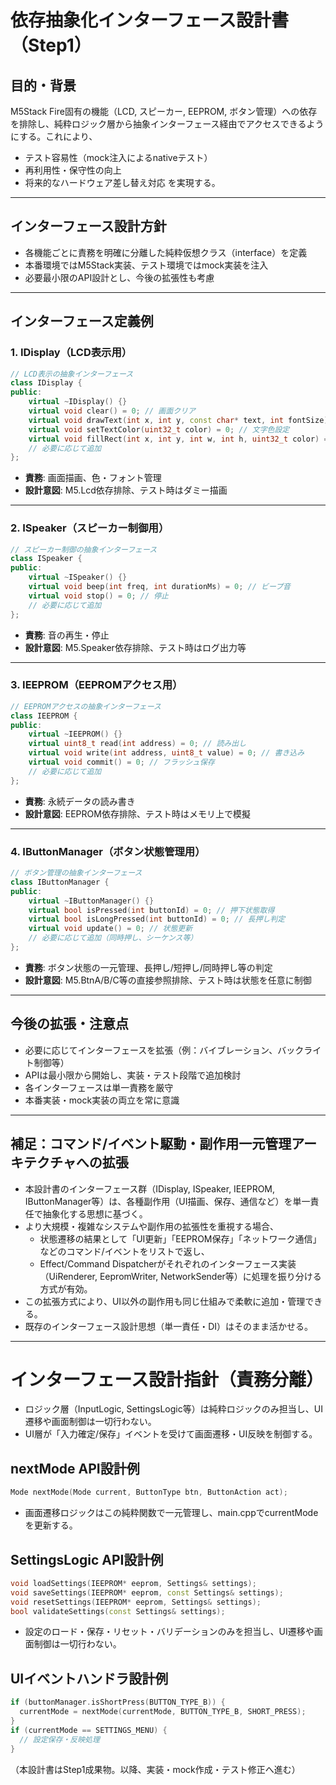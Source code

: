 # 依存抽象化インターフェース設計書（Step1）

## 目的・背景
M5Stack Fire固有の機能（LCD, スピーカー, EEPROM, ボタン管理）への依存を排除し、純粋ロジック層から抽象インターフェース経由でアクセスできるようにする。これにより、
- テスト容易性（mock注入によるnativeテスト）
- 再利用性・保守性の向上
- 将来的なハードウェア差し替え対応
を実現する。

---

## インターフェース設計方針
- 各機能ごとに責務を明確に分離した純粋仮想クラス（interface）を定義
- 本番環境ではM5Stack実装、テスト環境ではmock実装を注入
- 必要最小限のAPI設計とし、今後の拡張性も考慮

---

## インターフェース定義例

### 1. IDisplay（LCD表示用）
```cpp
// LCD表示の抽象インターフェース
class IDisplay {
public:
    virtual ~IDisplay() {}
    virtual void clear() = 0; // 画面クリア
    virtual void drawText(int x, int y, const char* text, int fontSize) = 0; // テキスト描画
    virtual void setTextColor(uint32_t color) = 0; // 文字色設定
    virtual void fillRect(int x, int y, int w, int h, uint32_t color) = 0; // 矩形塗りつぶし
    // 必要に応じて追加
};
```
- **責務**: 画面描画、色・フォント管理
- **設計意図**: M5.Lcd依存排除、テスト時はダミー描画

---

### 2. ISpeaker（スピーカー制御用）
```cpp
// スピーカー制御の抽象インターフェース
class ISpeaker {
public:
    virtual ~ISpeaker() {}
    virtual void beep(int freq, int durationMs) = 0; // ビープ音
    virtual void stop() = 0; // 停止
    // 必要に応じて追加
};
```
- **責務**: 音の再生・停止
- **設計意図**: M5.Speaker依存排除、テスト時はログ出力等

---

### 3. IEEPROM（EEPROMアクセス用）
```cpp
// EEPROMアクセスの抽象インターフェース
class IEEPROM {
public:
    virtual ~IEEPROM() {}
    virtual uint8_t read(int address) = 0; // 読み出し
    virtual void write(int address, uint8_t value) = 0; // 書き込み
    virtual void commit() = 0; // フラッシュ保存
    // 必要に応じて追加
};
```
- **責務**: 永続データの読み書き
- **設計意図**: EEPROM依存排除、テスト時はメモリ上で模擬

---

### 4. IButtonManager（ボタン状態管理用）
```cpp
// ボタン管理の抽象インターフェース
class IButtonManager {
public:
    virtual ~IButtonManager() {}
    virtual bool isPressed(int buttonId) = 0; // 押下状態取得
    virtual bool isLongPressed(int buttonId) = 0; // 長押し判定
    virtual void update() = 0; // 状態更新
    // 必要に応じて追加（同時押し、シーケンス等）
};
```
- **責務**: ボタン状態の一元管理、長押し/短押し/同時押し等の判定
- **設計意図**: M5.BtnA/B/C等の直接参照排除、テスト時は状態を任意に制御

---

## 今後の拡張・注意点
- 必要に応じてインターフェースを拡張（例：バイブレーション、バックライト制御等）
- APIは最小限から開始し、実装・テスト段階で追加検討
- 各インターフェースは単一責務を厳守
- 本番実装・mock実装の両立を常に意識

---

## 補足：コマンド/イベント駆動・副作用一元管理アーキテクチャへの拡張

- 本設計書のインターフェース群（IDisplay, ISpeaker, IEEPROM, IButtonManager等）は、各種副作用（UI描画、保存、通信など）を単一責任で抽象化する思想に基づく。
- より大規模・複雑なシステムや副作用の拡張性を重視する場合、
  - 状態遷移の結果として「UI更新」「EEPROM保存」「ネットワーク通信」などのコマンド/イベントをリストで返し、
  - Effect/Command Dispatcherがそれぞれのインターフェース実装（UiRenderer, EepromWriter, NetworkSender等）に処理を振り分ける
  方式が有効。
- この拡張方式により、UI以外の副作用も同じ仕組みで柔軟に追加・管理できる。
- 既存のインターフェース設計思想（単一責任・DI）はそのまま活かせる。

---

# インターフェース設計指針（責務分離）

- ロジック層（InputLogic, SettingsLogic等）は純粋ロジックのみ担当し、UI遷移や画面制御は一切行わない。
- UI層が「入力確定/保存」イベントを受けて画面遷移・UI反映を制御する。

## nextMode API設計例
```cpp
Mode nextMode(Mode current, ButtonType btn, ButtonAction act);
```
- 画面遷移ロジックはこの純粋関数で一元管理し、main.cppでcurrentModeを更新する。

## SettingsLogic API設計例
```cpp
void loadSettings(IEEPROM* eeprom, Settings& settings);
void saveSettings(IEEPROM* eeprom, const Settings& settings);
void resetSettings(IEEPROM* eeprom, Settings& settings);
bool validateSettings(const Settings& settings);
```
- 設定のロード・保存・リセット・バリデーションのみを担当し、UI遷移や画面制御は一切行わない。

## UIイベントハンドラ設計例
```cpp
if (buttonManager.isShortPress(BUTTON_TYPE_B)) {
  currentMode = nextMode(currentMode, BUTTON_TYPE_B, SHORT_PRESS);
}
if (currentMode == SETTINGS_MENU) {
  // 設定保存・反映処理
}
```

（本設計書はStep1成果物。以降、実装・mock作成・テスト修正へ進む） 